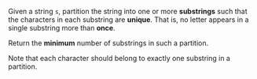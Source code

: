 Given a string `s`, partition the string into one or more **substrings** such that the characters in each substring are **unique**. That is, no letter appears in a single substring more than **once**.

Return the **minimum** number of substrings in such a partition.

Note that each character should belong to exactly one substring in a partition.